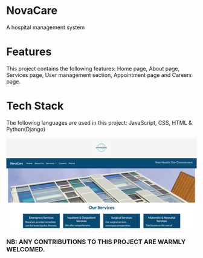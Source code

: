 # NovaCare
A hospital management system

# Features
This project contains the following features: Home page, About page, Services page, 
User management section, Appointment page and Careers page.

# Tech Stack
The following languages are used in this project: JavaScript, CSS, HTML & Python(Django)


![Home page screenshot](static/Images/novacare.png)


### NB: ANY CONTRIBUTIONS TO THIS PROJECT ARE WARMLY WELCOMED.

